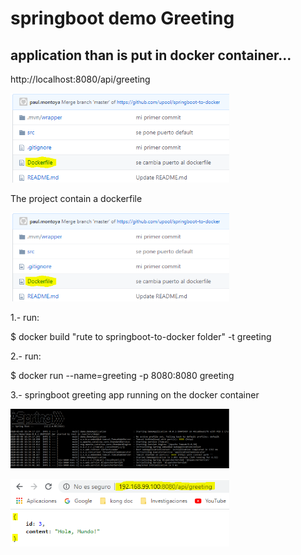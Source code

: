 # springboot demo Greeting 

## application than is put in docker container...

http://localhost:8080/api/greeting

<p align="left"> 
	<img src="https://github.com/upool/springboot-to-docker/blob/master/image.png" width="350"/> 
</p>



The project contain a dockerfile
<p align="left"> 
	<img src="https://github.com/upool/springboot-to-docker/blob/master/Dockerfile.PNG" width="350"/> 
</p>


1.-  run:

$ docker build "rute to springboot-to-docker folder" -t greeting

2.- run:

$ docker run --name=greeting -p 8080:8080 greeting

3.- springboot greeting app running on the docker container

<p align="left"> 
	<img src="https://github.com/upool/springboot-to-docker/blob/master/springboot-running.png" width="350"/> 
</p>


<p align="left"> 
	<img src="https://github.com/upool/springboot-to-docker/blob/master/springboot-running-docker.png" width="350"/> 
</p>


